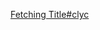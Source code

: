 [Fetching Title#clyc](https://www.youtube.com/watch?v=TD2sEhxXNrc&list=PLZcxg1m9pQdsb4TkLpsj5T58QZwn2ASfc&index=5)